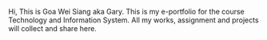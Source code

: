 Hi, This is Goa Wei Siang aka Gary.
This is my e-portfolio for the course Technology and Information System.
All my works, assignment and projects will collect and share here.
